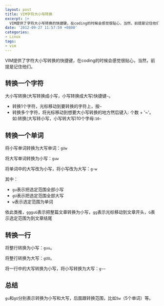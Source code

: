```yaml
---
layout: post
title: VIM字符大小写转换
excerpt: |+
  VIM提供了字符大小写转换的快捷键，在coding的时候会感觉很贴心，当然，前提是记住他们。
date: '2012-09-27 11:57:59 +0800'
categories:
- Linux
tags:
- vim
---
```

VIM提供了字符大小写转换的快捷键，在coding的时候会感觉很贴心，当然，前提是记住他们。

## 转换一个字符

大小写转换(大写转换成小写，小写转换成大写)快捷键`~`。

* 转换1个字符，光标移动到要转换的字符上，按`~`
* 转换多个字符，将光标移动到想要大小写转换的地方然后键入: 个数 + '~'。如:转换(大写转小写，小写转大写)10个字母:`10~`

## 转换一个单词

将小写单词转换为大写单词：`gUw`

将大写单词转换为小写：`guw`

将单词中的大写改为小写，将小写改为大写：`g~w`

其中：

* `gu`表示把选定范围全部小写
* `gU`表示把选定范围全部大写
* `w`表示选定范围为单词

依此类推，`ggguG`表示把整篇文章转换为小写，`gg`表示光标移动到文章开头，`G`表示选定范围为到文章结尾

## 转换一行

将整行转换为小写：`guu`。

将整行转换为大写：`gUU`。

将一行中的大写转换为小写，将小写转换为大写：`g~~`

## 总结

`gu`和`gU`分别表示转换为小写和大写，后面跟转换范围，比如`5w`（5个单词）等。
